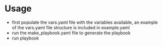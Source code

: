 # Usage

- first populate the vars.yaml file with the variables available, an example of the vars.yaml file structure is included in example.yaml
- run the make_playbook.yaml file to generate the playbook 
- run playbook 
